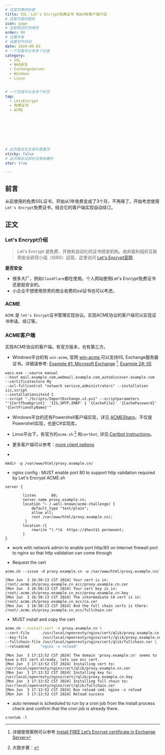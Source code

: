 ```yaml
---
# 这是文章的标题
title: SSL：Let's Encrypt免费证书 和ACME客户端介绍
# 这是页面的图标
icon: page
# 这是侧边栏的顺序
order: 94
# 设置作者
# 设置写作时间
date: 2024-06-03
# 一个页面可以有多个分类
category:
  - SSL
  - Web安全
  - ExchangeServer
  - Windows
  - Linux
  

# 一个页面可以有多个标签
tag:
  - LetsEncrypt
  - 免费证书
  - ACME




  



# 此页面会在文章列表置顶
sticky: false
# 此页面会出现在文章收藏中
star: true

---
```


## 前言

从前使用的免费SSL证书，开始从1年免费变成了3个月，不再降了。开始考虑使用`Let's Encrypt`免费证书，结合它的客户端实现自动续订。

## 正文

### Let's Encrypt介绍

>  Let's Encrypt 是免费、开放和自动化的证书颁发机构。由非盈利组织互联网安全研究小组（ISRG）运营。这里访问 [Let's Encrypt官网](https://letsencrypt.org/zh-cn/about/).


**是否安全**

- 很多大厂，例如`Cloudflare`都在使用。个人网站使用Let's Encrypt免费证书还是挺安全的。
- 小企业不想使用昂贵的商业收费的ssl证书也可以考虑。

### ACME

`ACME` 是 `let's Encrypt`证书管理实现协议。实现ACME协议的客户端可以实现证书申请、续订等。


### ACME客户端

实现ACME协议的客户端，有官方版本，也有第三方。

- Windows平台的有 `win-acme`, 官网 [win-acme](https://www.win-acme.com),可以支持IIS, Exchange服务器证书。详细请参考: [Example #1: Microsoft Exchange](https://www.win-acme.com/manual/advanced-use/examples/exchange) [^1], [Example 2#: IIS](https://www.shiyanit.com/news-technical/136.html)



```
wacs.exe --source manual 
--host mail.example.com,webmail.example.com,autodiscover.example.com 
--certificatestore My 
--acl-fullcontrol "network service,administrators" --installation iis,script 
--installationsiteid 1 
--script "./Scripts/ImportExchange.v2.ps1" --scriptparameters "'{CertThumbprint}' 'IIS,SMTP,IMAP' 1 '{CacheFile}' '{CachePassword}' '{CertFriendlyName}'"
```

- Windows平台的还有Powershell客户端实现，详见 [ACMESharp](https://github.com/ebekker/ACMESharp)。不仅是Powershell实现，也是C#实现库。

- Linux平台下，有官方的`acme.sh` [^2] 和`certbot`, 详见:[Certbot Instructions](https://certbot.eff.org/)。

- 更多客户端可以参考：[more client options](https://letsencrypt.org/docs/client-options/)



[^1]: 详细使用案例可以参考 [Install FREE Let’s Encrypt certificate in Exchange Server](https://www.alitajran.com/install-free-lets-encrypt-certificate-in-exchange-server/)



[^2]: 大致步骤：
   
-
```
mkdir -p /var/www/html/proxy.example.cn/
```

- nginx config : MUST enable port 80  to support http validation required by Let's Encrypt ACME.sh
```
server {

        listen       80;
        server_name proxy.example.cn;
        location ^~ /.well-known/acme-challenge/ {
	        default_type "text/plain";
	        allow all;
	        root /var/www/html/proxy.example.cn/;
  		 }
		location /{
	   		rewrite ^(.*)$  https://$host$1 permanent;
	   	}
}

```


- work with network admin to enable port http/80 on Internet firewall port to nginx  so that http validation can come through




- Request the cert

```shell
acme.sh --issue -d proxy.example.cn -w /var/www/html/proxy.example.cn/

[Mon Jun  3 16:50:13 CST 2024] Your cert is in: /root/.acme.sh/proxy.example.cn_ecc/proxy.example.cn.cer
[Mon Jun  3 16:50:13 CST 2024] Your cert key is in: /root/.acme.sh/proxy.example.cn_ecc/proxy.example.cn.key
[Mon Jun  3 16:50:13 CST 2024] The intermediate CA cert is in: /root/.acme.sh/proxy.example.cn_ecc/ca.cer
[Mon Jun  3 16:50:13 CST 2024] And the full chain certs is there: /root/.acme.sh/proxy.example.cn_ecc/fullchain.cer

```

- MUST install and copy the cert 


```sh
acme.sh --install-cert -d proxy.example.cn \
--cert-file      /usr/local/openresty/nginx/cert/qlik/proxy.example.cn.cer  \
--key-file       /usr/local/openresty/nginx/cert//qlik/proxy.example.cn.key  \
--fullchain-file /usr/local/openresty/nginx/cert/qlik/fullchain.cer \
--reloadcmd     "nginx -s reload"

```
```
[Mon Jun  3 17:13:52 CST 2024] The domain 'proxy.example.cn' seems to have a ECC cert already, lets use ecc cert.
[Mon Jun  3 17:13:52 CST 2024] Installing cert to: /usr/local/openresty/nginx/cert/qlik/proxy.example.cn.cer
[Mon Jun  3 17:13:52 CST 2024] Installing key to: /usr/local/openresty/nginx/cert//qlik/proxy.example.cn.key
[Mon Jun  3 17:13:52 CST 2024] Installing full chain to: /usr/local/openresty/nginx/cert/qlik/fullchain.cer
[Mon Jun  3 17:13:52 CST 2024] Run reload cmd: nginx -s reload
[Mon Jun  3 17:13:52 CST 2024] Reload success
```

- auto renewal is scheduled to run by a cron job from the install process
check and confirm that the cron job is already there.

```shell
crontab -l
```